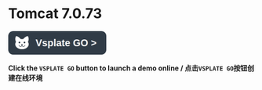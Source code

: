 # Tomcat 7.0.73

<a href="https://www.vsplate.com/?docker-compose=https://github.com/vsplate/dcenvs/tomcat/7.0.73"><img alt="VSPLATE GO" src="https://raw.githubusercontent.com/vsplate/images/master/vsgo_btn.png" width="200px"></a>

**Click the `VSPLATE GO` button to launch a demo online / 点击`VSPLATE GO`按钮创建在线环境**